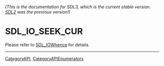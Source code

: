 ###### (This is the documentation for SDL3, which is the current stable version. [SDL2](https://wiki.libsdl.org/SDL2/) was the previous version!)
# SDL_IO_SEEK_CUR

Please refer to [SDL_IOWhence](SDL_IOWhence) for details.

----
[CategoryAPI](CategoryAPI), [CategoryAPIEnumerators](CategoryAPIEnumerators)

